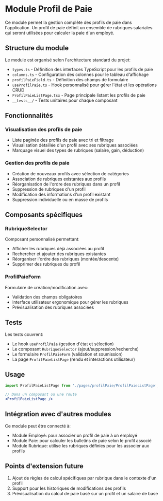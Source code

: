 # Module Profil de Paie

Ce module permet la gestion complète des profils de paie dans l'application. Un profil de paie définit un ensemble de rubriques salariales qui seront utilisées pour calculer la paie d'un employé.

## Structure du module

Le module est organisé selon l'architecture standard du projet:

- `types.ts` - Définition des interfaces TypeScript pour les profils de paie
- `columns.ts` - Configuration des colonnes pour le tableau d'affichage
- `profilPaieField.ts` - Définition des champs de formulaire
- `useProfilPaie.ts` - Hook personnalisé pour gérer l'état et les opérations CRUD
- `ProfilPaieListPage.tsx` - Page principale listant les profils de paie
- `__tests__/` - Tests unitaires pour chaque composant

## Fonctionnalités

### Visualisation des profils de paie
- Liste paginée des profils de paie avec tri et filtrage
- Visualisation détaillée d'un profil avec ses rubriques associées
- Marquage visuel des types de rubriques (salaire, gain, déduction)

### Gestion des profils de paie
- Création de nouveaux profils avec sélection de catégories
- Association de rubriques existantes aux profils
- Réorganisation de l'ordre des rubriques dans un profil
- Suppression de rubriques d'un profil
- Modification des informations d'un profil existant
- Suppression individuelle ou en masse de profils

## Composants spécifiques

### RubriqueSelector
Composant personnalisé permettant:
- Afficher les rubriques déjà associées au profil
- Rechercher et ajouter des rubriques existantes
- Réorganiser l'ordre des rubriques (montée/descente)
- Supprimer des rubriques du profil

### ProfilPaieForm
Formulaire de création/modification avec:
- Validation des champs obligatoires
- Interface utilisateur ergonomique pour gérer les rubriques
- Prévisualisation des rubriques associées

## Tests

Les tests couvrent:
- Le hook `useProfilPaie` (gestion d'état et sélection)
- Le composant `RubriqueSelector` (ajout/suppression/recherche)
- Le formulaire `ProfilPaieForm` (validation et soumission)
- La page `ProfilPaieListPage` (rendu et interactions utilisateur)

## Usage

```jsx
import ProfilPaieListPage from './pages/profilPaie/ProfilPaieListPage';

// Dans un composant ou une route
<ProfilPaieListPage />
```

## Intégration avec d'autres modules

Ce module peut être connecté à:
- Module Employé: pour associer un profil de paie à un employé
- Module Paie: pour calculer les bulletins de paie selon le profil associé
- Module Rubrique: utilise les rubriques définies pour les associer aux profils

## Points d'extension future

1. Ajout de règles de calcul spécifiques par rubrique dans le contexte d'un profil
2. Support pour les historiques de modifications des profils
3. Prévisualisation du calcul de paie basé sur un profil et un salaire de base 